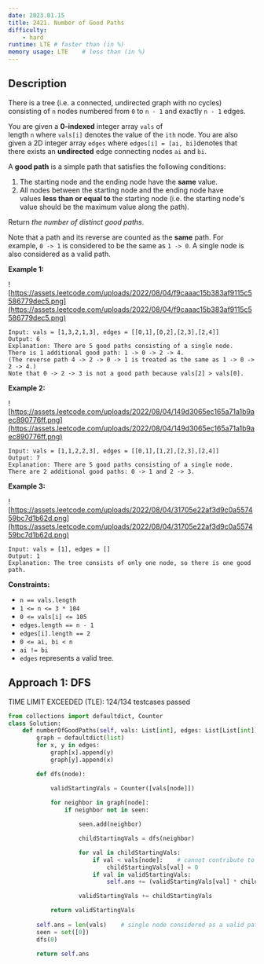```yaml
---
date: 2023.01.15
title: 2421. Number of Good Paths
difficulty:
    - hard
runtime: LTE # faster than (in %)
memory usage: LTE    # less than (in %)
---
```

## Description
There is a tree (i.e. a connected, undirected graph with no cycles) consisting of `n` nodes numbered from `0` to `n - 1` and exactly `n - 1` edges.

You are given a **0-indexed** integer array `vals` of length `n` where `vals[i]` denotes the value of the `ith` node. You are also given a 2D integer array `edges` where `edges[i] = [ai, bi]`denotes that there exists an **undirected** edge connecting nodes `ai` and `bi`.

A **good path** is a simple path that satisfies the following conditions:

1. The starting node and the ending node have the **same** value.
2. All nodes between the starting node and the ending node have values **less than or equal to** the starting node (i.e. the starting node's value should be the maximum value along the path).

Return *the number of distinct good paths*.

Note that a path and its reverse are counted as the **same** path. For example, `0 -> 1` is considered to be the same as `1 -> 0`. A single node is also considered as a valid path.

**Example 1:**

![https://assets.leetcode.com/uploads/2022/08/04/f9caaac15b383af9115c5586779dec5.png](https://assets.leetcode.com/uploads/2022/08/04/f9caaac15b383af9115c5586779dec5.png)

```
Input: vals = [1,3,2,1,3], edges = [[0,1],[0,2],[2,3],[2,4]]
Output: 6
Explanation: There are 5 good paths consisting of a single node.
There is 1 additional good path: 1 -> 0 -> 2 -> 4.
(The reverse path 4 -> 2 -> 0 -> 1 is treated as the same as 1 -> 0 -> 2 -> 4.)
Note that 0 -> 2 -> 3 is not a good path because vals[2] > vals[0].

```

**Example 2:**

![https://assets.leetcode.com/uploads/2022/08/04/149d3065ec165a71a1b9aec890776ff.png](https://assets.leetcode.com/uploads/2022/08/04/149d3065ec165a71a1b9aec890776ff.png)

```
Input: vals = [1,1,2,2,3], edges = [[0,1],[1,2],[2,3],[2,4]]
Output: 7
Explanation: There are 5 good paths consisting of a single node.
There are 2 additional good paths: 0 -> 1 and 2 -> 3.

```

**Example 3:**

![https://assets.leetcode.com/uploads/2022/08/04/31705e22af3d9c0a557459bc7d1b62d.png](https://assets.leetcode.com/uploads/2022/08/04/31705e22af3d9c0a557459bc7d1b62d.png)

```
Input: vals = [1], edges = []
Output: 1
Explanation: The tree consists of only one node, so there is one good path.

```

**Constraints:**

- `n == vals.length`
- `1 <= n <= 3 * 104`
- `0 <= vals[i] <= 105`
- `edges.length == n - 1`
- `edges[i].length == 2`
- `0 <= ai, bi < n`
- `ai != bi`
- `edges` represents a valid tree.

## Approach 1: DFS
TIME LIMIT EXCEEDED (TLE): 124/134 testcases passed


``` python
from collections import defaultdict, Counter
class Solution:
    def numberOfGoodPaths(self, vals: List[int], edges: List[List[int]]) -> int:
        graph = defaultdict(list)
        for x, y in edges:
            graph[x].append(y)
            graph[y].append(x)

        def dfs(node):

            validStartingVals = Counter([vals[node]])
            
            for neighbor in graph[node]:
                if neighbor not in seen:

                    seen.add(neighbor)

                    childStartingVals = dfs(neighbor)

                    for val in childStartingVals:
                        if val < vals[node]:    # cannot contribute to a valid path anymore
                            childStartingVals[val] = 0
                        if val in validStartingVals:
                            self.ans += (validStartingVals[val] * childStartingVals[val])

                    validStartingVals += childStartingVals

            return validStartingVals
        
        self.ans = len(vals)    # single node considered as a valid path
        seen = set([0])
        dfs(0)

        return self.ans
```
